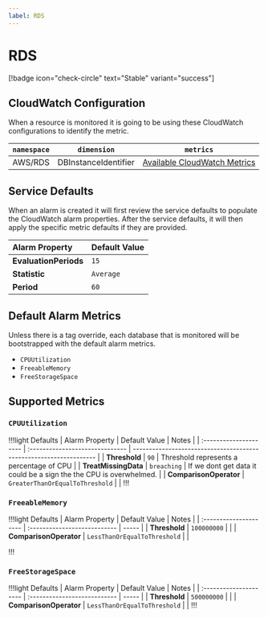 ```yaml
---
label: RDS
---
```


# RDS

[!badge icon="check-circle" text="Stable" variant="success"]

## CloudWatch Configuration

When a resource is monitored it is going to be using these CloudWatch configurations to identify the metric.

| `namespace` | `dimension`          | `metrics`                                                                                                                            |
| ----------- | -------------------- | ------------------------------------------------------------------------------------------------------------------------------------ |
| AWS/RDS     | DBInstanceIdentifier | [Available CloudWatch Metrics](https://docs.aws.amazon.com/AmazonRDS/latest/UserGuide/MonitoringOverview.html#monitoring-cloudwatch) |

## Service Defaults

When an alarm is created it will first review the service defaults to populate the CloudWatch alarm properties. After the service defaults, it will then apply the specific metric defaults if they are provided.

| Alarm Property        | Default Value |
| :-------------------- | :------------ |
| **EvaluationPeriods** | `15`          |
| **Statistic**         | `Average`     |
| **Period**            | `60`          |

## Default Alarm Metrics

Unless there is a tag override, each database that is monitored will be bootstrapped with the default alarm metrics.

- `CPUUtilization`
- `FreeableMemory`
- `FreeStorageSpace`

## Supported Metrics


### `CPUUtilization`

!!!light Defaults
| Alarm Property         | Default Value                   | Notes                                                              |
| :--------------------- | :------------------------------ | ------------------------------------------------------------------ |
| **Threshold**          | `90`                            | Threshold represents a percentage of CPU                           |
| **TreatMissingData**   | `breaching`                     | If we dont get data it could be a sign the the CPU is overwhelmed. |
| **ComparisonOperator** | `GreaterThanOrEqualToThreshold` |                                                                    |
!!!

### `FreeableMemory`

!!!light Defaults
| Alarm Property         | Default Value                | Notes |
| :--------------------- | :--------------------------- | ----- |
| **Threshold**          | `100000000`                  |       |
| **ComparisonOperator** | `LessThanOrEqualToThreshold` |       |

!!!

### `FreeStorageSpace`

!!!light Defaults
| Alarm Property         | Default Value                | Notes |
| :--------------------- | :--------------------------- | ----- |
| **Threshold**          | `500000000`                  |       |
| **ComparisonOperator** | `LessThanOrEqualToThreshold` |       |
!!!